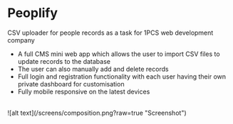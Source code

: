 # Peoplify
CSV uploader for people records as a task for 1PCS web development company
<br />
<ul>
  <li>A full CMS mini web app which allows the user to import CSV files to update records to the database</li>
  <li>The user can also manually add and delete records</li>
  <li>Full login and registration functionality with each user having their own private dashboard for customisation</li>
  <li>Fully mobile responsive on the latest devices</li>
</ul>
<br />
![alt text](/screens/composition.png?raw=true "Screenshot")
